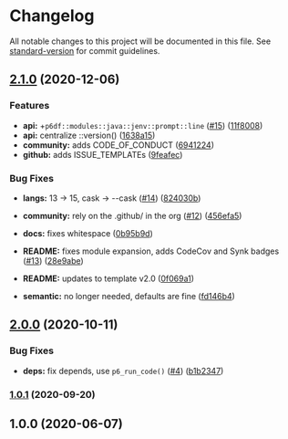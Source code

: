 # Changelog

All notable changes to this project will be documented in this file. See [standard-version](https://github.com/conventional-changelog/standard-version) for commit guidelines.

## [2.1.0](https://github.com/p6m7g8/p6df-java/compare/v2.0.0...v2.1.0) (2020-12-06)


### Features

* **api:** +`p6df::modules::java::jenv::prompt::line` ([#15](https://github.com/p6m7g8/p6df-java/issues/15)) ([11f8008](https://github.com/p6m7g8/p6df-java/commit/11f8008aade5e4cf731257c9c4b022992db0c49a))
* **api:** centralize ::version() ([1638a15](https://github.com/p6m7g8/p6df-java/commit/1638a15f7a1c96abb1879ded667f979ba1f88fd6))
* **community:** adds CODE_OF_CONDUCT ([6941224](https://github.com/p6m7g8/p6df-java/commit/694122470f88b904c06b2c7135c5f87454f8ed0e))
* **github:** adds ISSUE_TEMPLATEs ([9feafec](https://github.com/p6m7g8/p6df-java/commit/9feafeca31f620b73d5612bf461a4225c2f23f6a))


### Bug Fixes

* **langs:** 13 -> 15, cask -> --cask ([#14](https://github.com/p6m7g8/p6df-java/issues/14)) ([824030b](https://github.com/p6m7g8/p6df-java/commit/824030bd48513851d5bcb374cf7cdb06033d4b3d))


* **community:** rely on the .github/ in the org ([#12](https://github.com/p6m7g8/p6df-java/issues/12)) ([456efa5](https://github.com/p6m7g8/p6df-java/commit/456efa559b459565f38eea1d33147195a65bb30f))
* **docs:** fixes whitespace ([0b95b9d](https://github.com/p6m7g8/p6df-java/commit/0b95b9d1e51871e58ea27a9acb667085d479d890))
* **README:** fixes module expansion, adds CodeCov and Synk badges ([#13](https://github.com/p6m7g8/p6df-java/issues/13)) ([28e9abe](https://github.com/p6m7g8/p6df-java/commit/28e9abe46ef24321d4dfa9ff7365d354e6a8b25b))
* **README:** updates to template v2.0 ([0f069a1](https://github.com/p6m7g8/p6df-java/commit/0f069a11a45e528392f74f2d3a8b5b21227805c1))
* **semantic:** no longer needed, defaults are fine ([fd146b4](https://github.com/p6m7g8/p6df-java/commit/fd146b440f73c9624c703e2141d90d4ec6b29c0c))

## [2.0.0](https://github.com/p6m7g8/p6df-java/compare/v1.0.1...v2.0.0) (2020-10-11)


### Bug Fixes

* **deps:** fix depends, use `p6_run_code()` ([#4](https://github.com/p6m7g8/p6df-java/issues/4)) ([b1b2347](https://github.com/p6m7g8/p6df-java/commit/b1b234786c785b1c0048b6ef8bf9faf668dfd131))

### [1.0.1](https://github.com/p6m7g8/p6df-java/compare/v1.0.0...v1.0.1) (2020-09-20)

## 1.0.0 (2020-06-07)
